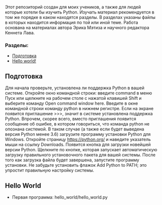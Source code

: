Этот репозиторий создан для моих учеников, а также для людей которые хотели бы
изучить Python. Изучать материал рекомендуется в том же порядке в каком
находятся разделы. В разделах указаны файлы в которых находится информация по
той или иной теме. Работа основана на материалах автора Эрика Мэтиза и научного
редактора Кеннета Лава.

### Разделы:

- [Подготовка](#подготовка)
- [Hello world!](#hello-world)

## Подготовка

Для начала проверьте, установлена ли поддержка Python в вашей системе. Откройте
окно командной строки: введите command в меню Пуск или щелкните на рабочем столе
с нажатой клавишей Shift и выберите команду Open command window here. Введите в
окне командной строки команду python в нижнем регистре. Если на экране появится
приглашение >>>, значит в системе установлена поддержка Python. Впрочем, скорее
всего, вместо приглашения появится сообщение об ошибке, в котором говориться,
что команда python не опознана системой.
В таком случае (а также если будет выведена версия Python менее 3.6) загрузите
программу установки Python для Windows. Откройте страницу https://python.org/ и
наведите указатель мыши на ссылку Downloads. Появится кнопка для загрузки
новейшей версии Python. Щелкните по кнопке, которая запускает автоматическую
загрузку правильного установочного пакета для вашей системы. После того как
загрузка файла будет завершена, запустите программу установки. Не забудьте
установить флажок Add Python to PATH; это упростит правильную настройку системы.

## Hello World

- Первая программа: hello_world/hello_world.py

